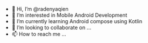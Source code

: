 - 👋 Hi, I’m @radenyaqien
- 👀 I’m interested in Mobile Android Development
- 🌱 I’m currently learning Android compose using Kotlin
- 💞️ I’m looking to collaborate on ...
- 📫 How to reach me ...

<!---
radenyaqien/radenyaqien is a ✨ special ✨ repository because its `README.md` (this file) appears on your GitHub profile.
You can click the Preview link to take a look at your changes.
--->
